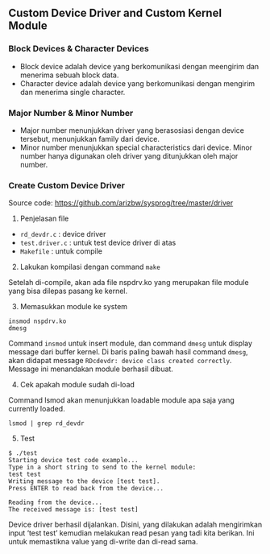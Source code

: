 ## Custom Device Driver and Custom Kernel Module

### Block Devices & Character Devices
- Block device adalah device yang berkomunikasi dengan meengirim dan menerima sebuah block data.
- Character device adalah device yang berkomunikasi dengan mengirim dan menerima single character.

### Major Number & Minor Number
- Major number menunjukkan driver yang berasosiasi dengan device tersebut, menunjukkan family dari device.
- Minor number menunjukkan special characteristics dari device. Minor number hanya digunakan oleh driver yang ditunjukkan oleh major number.

### Create Custom Device Driver
Source code: https://github.com/arizbw/sysprog/tree/master/driver

1. Penjelasan file
- `rd_devdr.c` : device driver
- `test.driver.c` : untuk test device driver di atas
- `Makefile` : untuk compile
2. Lakukan kompilasi dengan command `make`

Setelah di-compile, akan ada file nspdrv.ko yang merupakan file module yang bisa dilepas pasang ke kernel.

3. Memasukkan module ke system
```
insmod nspdrv.ko
dmesg
```
Command `insmod` untuk insert module, dan command `dmesg` untuk display message dari buffer kernel.
Di baris paling bawah hasil command `dmesg`, akan didapat message `RDcdevdr: device class created correctly`.
Message ini menandakan module berhasil dibuat.

4. Cek apakah module sudah di-load

Command lsmod akan menunjukkan loadable module apa saja yang currently loaded.
```
lsmod | grep rd_devdr
```

5. Test
```
$ ./test
Starting device test code example...
Type in a short string to send to the kernel module:
test test
Writing message to the device [test test].
Press ENTER to read back from the device...

Reading from the device...
The received message is: [test test]
```
Device driver berhasil dijalankan.
Disini, yang dilakukan adalah mengirimkan input ‘test test’ kemudian melakukan read pesan yang tadi kita berikan. Ini untuk memastikna value yang di-write dan di-read sama.
